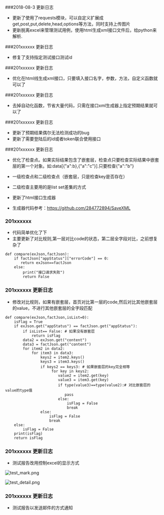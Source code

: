 ###2018-08-3 更新日志
* 更新了使用了requests模块，可以自定义扩展成get,post,put,delete,head,options等方法，同时支持上传图片
* 更新脱离excel来管理测试用例，使用html生成xml接口文件后，给python来解析.

###201xxxxxx 更新日志
* 修复了支持指定测试接口测试id

###201xxxxxx 更新日志
* 优化在html线生成xml接口，只要填入接口名字，参数，方法，自定义函数就可以了


###201xxxxxx 更新日志
* 去掉自动化函数，节省大量代码，只需在接口xml生成器上指定预期结果就可以了

###201xxxxxx 更新日志
* 更新了预期结果偶尔无法检测成功的bug
* 更新了需要登陆后的id或者token联合使用接口

###201xxxxxx 更新日志
* 优化了检查点。如果实际结果包含了嵌套层，检查点只要检查实际结果中嵌套层的第一个对象。如:data[{"a":b},{"a":"c"}].只要检查{"a":"b"}
 * 一级检查点和二级检查点（嵌套层，只是检查key是否存在）
 * 二级检查主要用的是list set差集的方式 
* 更新了html接口生成器

* 生成器代码参考：https://github.com/284772894/SaveXML

### 201xxxxxx

* 代码简单优化了下
* 主要更新了对比规则,第一层对比code的状态，第二层全字段对比，之前想复杂了

```
def compare(exJson,factJson):
    if factJson["appStatus"]["errorCode"] == 0:
       return exJson==factJson
    else:
        print("接口请求失败")
        return False
```


### 201xxxxxx 更新日志
* 修改对比规则，如果有嵌套层，首页对比第一层的code,然后对比其他嵌套层的value，不进行其他嵌套层的全字段匹配

```
def compare(exJson,factJson,isList=0):
    isFlag = True
    if exJson.get("appStatus") == factJson.get("appStatus"):
        if isList== False: # 如果没有嵌套层
            return isFlag
        data2 = exJson.get("content")
        data3 = factJson.get("content")
        for item2 in data2:
            for item3 in data3:
                keys2 = item2.keys()
                keys3 = item3.keys()
                if keys2 == keys3: # 如果嵌套层的key完全相等
                     for key in keys2:
                        value2 = item2.get(key)
                        value3 = item3.get(key)
                        if type(value3)==type(value2):# 对比嵌套层的value的type值
                           pass
                        else:
                            isFlag = False
                            break
                else:
                    isFlag = False
                    break
    else:
        isFlag = False
    print(isFlag)
    return isFlag
```

### 201xxxxxx 更新日志

* 测试报告改用控制excel的显示方式 

![test_mark.png](test_mark.png "test_mark.png")

![test_detail.png](test_detail.png "test_detail.png")

### 201xxxxxx 更新日志

* 测试报告以发送邮件的方式通知